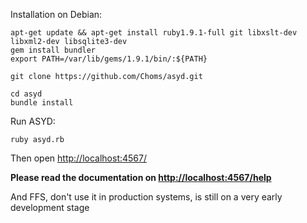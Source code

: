 Installation on Debian:

	apt-get update && apt-get install ruby1.9.1-full git libxslt-dev libxml2-dev libsqlite3-dev
	gem install bundler
	export PATH=/var/lib/gems/1.9.1/bin/:${PATH}

	git clone https://github.com/Choms/asyd.git

	cd asyd
	bundle install

Run ASYD:

	ruby asyd.rb

Then open [http://localhost:4567/](http://localhost:4567/)


**Please read the documentation on [http://localhost:4567/help](http://localhost:4567/help)**

And FFS, don't use it in production systems, is still on a very early development stage
